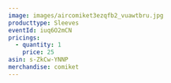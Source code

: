 ```yaml
---
image: images/aircomiket3ezqfb2_vuawtbru.jpg
producttype: Sleeves
eventId: iuq6O2mCN
pricings:
  - quantity: 1
    price: 25
asin: s-ZkCw-YNNP
merchandise: comiket
---
```

